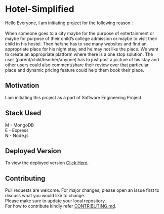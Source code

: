 # Hotel-Simplified #
Hello Everyone, I am initiating project for the following reason : <br/><br/>
When someone goes to a city maybe for the purpose of entertainment or maybe for purpose of their child’s college admission or maybe to visit their child in his hostel. Then he/she has to see many websites and find an appropriate place for his night stay, and he may not like the place. We want to create an appropriate platform where there is a one stop solution.
The user (parent/child/teacher/anyone) has to just post a picture of his stay and other users could also comment/share their review over that particular place and dynamic pricing feature could help them book their place.

## Motivation ##
I am initiating this project as a part of Software Engineering Project.

## Stack Used ##
M - MongoDB \
E - Express <br/>
N - Node.js <br/>

## Deployed Version ##
To view the deployed version [Click Here](https://hotel-simplified.herokuapp.com/).

## Contributing ##
Pull requests are welcome. For major changes, please open an issue first to discuss what you would like to change. <br/>
Please make sure to update your local repository. <br/>
For how to contribute kindly refer [CONTRIBUTING.md](https://github.com/Shouraya/Hotel-Simplified/blob/master/CONTRIBUTING.md).